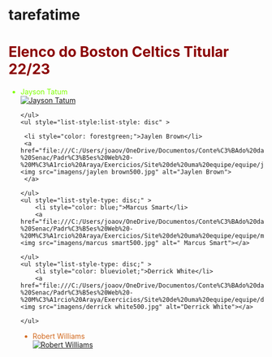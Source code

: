 # tarefatime<!DOCTYPE html>
<html lang="pt-br">
<head>
    <meta charset="UTF-8">
    <meta name="viewport" content="width=device-width, initial-scale=1.0">
    <title>Elenco do Boston Celtics</title>
</head>
<body>
    <h1 style="color: darkred;">Elenco do Boston Celtics Titular 22/23</h1>
    <ul style=" list-style: disc;"> 
     <li style="color: chartreuse;">Jayson Tatum</li>
     <a href="file:///C:/Users/joaov/OneDrive/Documentos/Conte%C3%BAdo%20das%20aulas%20-%20Senac/Padr%C3%B5es%20Web%20-%20M%C3%A1rcio%20Araya/Exercicios/Site%20de%20uma%20equipe/equipe/jaysontatum.html"><img src="imagens/jayson tatum500.jpg" alt="Jayson Tatum"></a>
     
    </ul>
    <ul style="list-style:list-style: disc" >
     
     <li style="color: forestgreen;">Jaylen Brown</li>
     <a href="file:///C:/Users/joaov/OneDrive/Documentos/Conte%C3%BAdo%20das%20aulas%20-%20Senac/Padr%C3%B5es%20Web%20-%20M%C3%A1rcio%20Araya/Exercicios/Site%20de%20uma%20equipe/equipe/jaylenbrown.html"><img src="imagens/jaylen brown500.jpg" alt="Jaylen Brown">
     </a>
     
    </ul>
    <ul style="list-style-type: disc;" >
        <li style="color: blue;">Marcus Smart</li>
        <a href="file:///C:/Users/joaov/OneDrive/Documentos/Conte%C3%BAdo%20das%20aulas%20-%20Senac/Padr%C3%B5es%20Web%20-%20M%C3%A1rcio%20Araya/Exercicios/Site%20de%20uma%20equipe/equipe/marcussmarts.html"> <img src="imagens/marcus smart500.jpg" alt=" Marcus Smart"></a>
       
    </ul>
    <ul style="list-style-type: disc;" >
        <li style="color: blueviolet;">Derrick White</li>
        <a href="file:///C:/Users/joaov/OneDrive/Documentos/Conte%C3%BAdo%20das%20aulas%20-%20Senac/Padr%C3%B5es%20Web%20-%20M%C3%A1rcio%20Araya/Exercicios/Site%20de%20uma%20equipe/equipe/derrickwith.html"><img src="imagens/derrick white500.jpg" alt="Derrick White"></a>
          
    </ul>
  <ul style="list-style-type: disc;">
     <li style="color: chocolate;">Robert Williams</li>
     <a href="file:///C:/Users/joaov/OneDrive/Documentos/Conte%C3%BAdo%20das%20aulas%20-%20Senac/Padr%C3%B5es%20Web%20-%20M%C3%A1rcio%20Araya/Exercicios/Site%20de%20uma%20equipe/equipe/robertwilliams.html"><img src="imagens/robert williams500.jpg" alt="Robert Williams"></a>
     
  </ul>


    
    
</body>
</html>